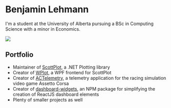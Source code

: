 # Benjamin Lehmann

I'm a student at the University of Alberta pursuing a BSc in Computing Science with a minor in Economics.

[![](https://github-readme-stats.vercel.app/api?username=bclehmann&count_private=true&show_icons=true)](https://github.com/bclehmann)

## Portfolio

- Maintainer of [ScottPlot](https://github.com/swharden/ScottPlot), a .NET Plotting library
- Creator of [WPlot](https://github.com/bclehmann/WPlot), a WPF frontend for ScottPlot
- Creator of [ACTelemetry](https://github.com/bclehmann/ACTelemetry), a telemetry application for the racing simulation video game Assetto Corsa
- Creator of [dashboard-widgets](https://github.com/bclehmann/dashboard-widgets), an NPM package for simplifying the creation of ReactJS dashboard elements
- Plenty of smaller projects as well
